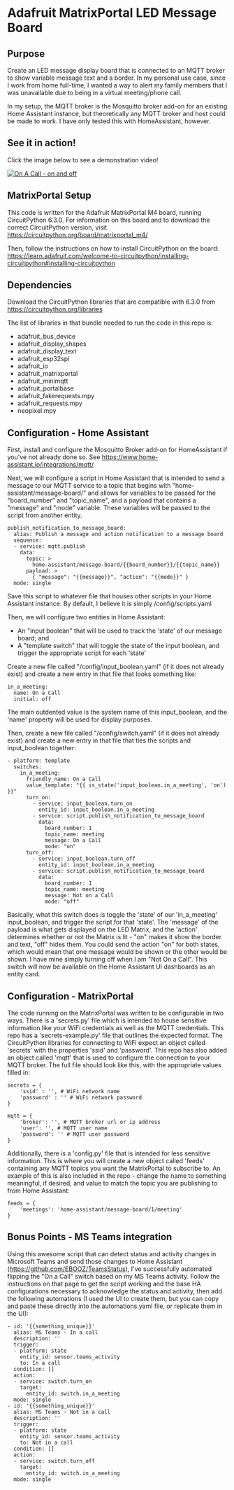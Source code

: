 # Adafruit MatrixPortal LED Message Board
## Purpose
Create an LED message display board that is connected to an MQTT broker to show variable message text and a border. In my personal use case, since I work from home full-time, I 
wanted a way to alert my family members that I was unavailable due to being in a virtual meeting/phone call.

In my setup, the MQTT broker is the Mosquitto broker add-on for an existing Home Assistant instance, but theoretically any MQTT broker and host could be made to work. I have only tested this with HomeAssistant, however.

## See it in action!
Click the image below to see a demonstration video!

[![On A Call - on and off](https://img.youtube.com/vi/tQ6rET4MDKc/0.jpg)](https://www.youtube.com/watch?v=tQ6rET4MDKc)

## MatrixPortal Setup

This code is written for the Adafruit MatrixPortal M4 board, running CircuitPython 6.3.0. For information on this board and to download the correct CircuitPython version, visit
https://circuitpython.org/board/matrixportal_m4/

Then, follow the instructions on how to install CircuitPython on the board:
https://learn.adafruit.com/welcome-to-circuitpython/installing-circuitpython#installing-circuitpython

## Dependencies
Download the CircuitPython libraries that are compatible with 6.3.0 from https://circuitpython.org/libraries

The list of libraries in that bundle needed to run the code in this repo is:
* adafruit_bus_device
* adafruit_display_shapes
* adafruit_display_text
* adafruit_esp32spi
* adafruit_io
* adafruit_matrixportal
* adafruit_minimqtt
* adafruit_portalbase
* adafruit_fakerequests.mpy
* adafruit_requests.mpy
* neopixel.mpy

## Configuration - Home Assistant
First, install and configure the Mosquitto Broker add-on for HomeAssistant if you've not already done so. See https://www.home-assistant.io/integrations/mqtt/

Next, we will configure a script in Home Assistant that is intended to send a message to our MQTT service to a topic that begins with "home-assistant/message-board/" and allows for variables to be passed for the "board_number" and "topic_name", and a payload that contains a "message" and "mode" variable. These variables will be passed to the script from another entity.

```
publish_notification_to_message_board:
  alias: Publish a message and action notification to a message board
  sequence:
  - service: mqtt.publish
    data:
      topic: >
        home-assistant/message-board/{{board_number}}/{{topic_name}}
      payload: >
        { "message": "{{message}}", "action": "{{mode}}" }
  mode: single

```

Save this script to whatever file that houses other scripts in your Home Assistant instance. By default, I believe it is simply /config/scripts.yaml

Then, we will configure two entities in Home Assistant:
* An "input boolean" that will be used to track the 'state' of our message board; and
* A "template switch" that will toggle the state of the input boolean, and trigger the appropriate script for each 'state'

Create a new file called "/config/input_boolean.yaml" (if it does not already exist) and create a new entry in that file that looks something like:

```
in_a_meeting:
  name: On a Call
  initial: off
```

The main outdented value is the system name of this input_boolean, and the 'name' property will be used for display purposes.

Then, create a new file called "/config/switch.yaml" (if it does not already exist) and create a new entry in that file that ties the scripts and input_boolean together:

```
- platform: template
  switches:
    in_a_meeting:
      friendly_name: On a Call
      value_template: "{{ is_state('input_boolean.in_a_meeting', 'on') }}"
      turn_on:
        - service: input_boolean.turn_on
          entity_id: input_boolean.in_a_meeting
        - service: script.publish_notification_to_message_board
          data:
            board_number: 1
            topic_name: meeting
            message: On a Call
            mode: "on"
      turn_off:
        - service: input_boolean.turn_off
          entity_id: input_boolean.in_a_meeting
        - service: script.publish_notification_to_message_board
          data:
            board_number: 1
            topic_name: meeting
            message: Not on a Call
            mode: "off"

```

Basically, what this switch does is toggle the 'state' of our 'in_a_meeting' input_boolean, and trigger the script for that 'state'. The 'message' of the payload is what gets displayed on the LED Matrix, and the 'action' determines whether or not the Matrix is lit - "on" makes it show the border and text, "off" hides them. 
You could send the action "on" for both states, which would mean that one message would be shown or the other would be shown. I have mine simply turning off when I am "Not On a Call". This switch will now be available on the Home Assistant UI dashboards as an entity card.

## Configuration - MatrixPortal
The code running on the MatrixPortal was written to be configurable in two ways. There is a 'secrets.py' file which is intended to house sensitive information like your WiFi credentials
as well as the MQTT credentials. This repo has a 'secrets-example.py' file that outlines the expected format. The CircuitPython libraries for connecting to WiFi expect an object called 
'secrets' with the properties 'ssid' and 'password'. This repo has also added an object called 'mqtt' that is used to configure the connection to your MQTT broker. The full file should 
look like this, with the appropriate values filled in:

```
secrets = {
    'ssid' : '', # WiFi network name
    'password' : '' # WiFi network password 
}

mqtt = {
    'broker': '', # MQTT broker url or ip address
    'user': '', # MQTT user name
    'password': '' # MQTT user password
}
```

Additionally, there is a 'config.py' file that is intended for less sensitive information. This is where you will create a new object called 'feeds' containing any MQTT topics you want the 
MatrixPortal to subscribe to. An example of this is also included in the repo - change the name to something meaningful, if desired, and value to match the topic you are publishing to from 
Home Assistant:

```
feeds = {
    'meetings': 'home-assistant/message-board/1/meeting'
}
```

## Bonus Points - MS Teams integration

Using this awesome script that can detect status and activity changes in Microsoft Teams and send those changes to Home Assistant (https://github.com/EBOOZ/TeamsStatus), I've successfully automated flipping the "On a Call" switch based on my MS Teams activity. Follow the instructions on that page to get the script working and the base HA configurations necessary to acknowledge the status and activity, then add the following automations (I used the UI to create them, but you can copy and paste these directly into the automations.yaml file, or replicate them in the UI):

```
- id: '{{something_unique}}'
  alias: MS Teams - In a call
  description: ''
  trigger:
  - platform: state
    entity_id: sensor.teams_activity
    to: In a call
  condition: []
  action:
  - service: switch.turn_on
    target:
      entity_id: switch.in_a_meeting
  mode: single
- id: '{{something_unique}}'
  alias: MS Teams - Not in a call
  description: ''
  trigger:
  - platform: state
    entity_id: sensor.teams_activity
    to: Not in a call
  condition: []
  action:
  - service: switch.turn_off
    target:
      entity_id: switch.in_a_meeting
  mode: single
```
